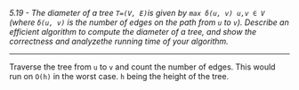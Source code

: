 *5.19 - The diameter of a tree `T=(V, E)`is given by `max δ(u, v) u,v ∈ V` (where `δ(u, v)` is the number of edges on the path from `u` to `v`). Describe an efficient algorithm to compute the diameter of a tree, and show the correctness and analyzethe running time of your algorithm.*
***
Traverse the tree from `u` to `v` and count the number of edges. This would run on `O(h)` in the worst case. `h` being the height of the tree.
